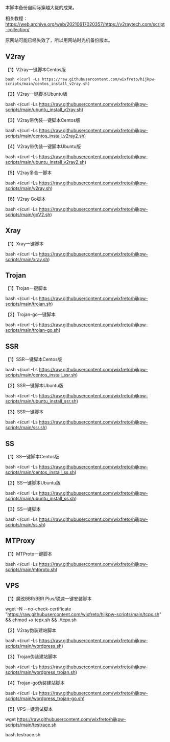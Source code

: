 本脚本备份自网际穿越大佬的成果。

相关教程：https://web.archive.org/web/20210617020357/https://v2raytech.com/script-collection/

原网站可能已经失效了，所以用网站时光机备份版本。



## V2ray

【1】V2ray一键脚本Centos版
```
bash <(curl -Ls https://raw.githubusercontent.com/wixfreto/hijkpw-scripts/main/centos_install_v2ray.sh)
```
【2】V2ray一键脚本Ubuntu版

bash <(curl -Ls https://raw.githubusercontent.com/wixfreto/hijkpw-scripts/main/ubuntu_install_v2ray.sh)

【3】V2ray带伪装一键脚本Centos版

bash <(curl -Ls https://raw.githubusercontent.com/wixfreto/hijkpw-scripts/main/centos_install_v2ray2.sh)

【4】V2ray带伪装一键脚本Ubuntu版

bash <(curl -Ls https://raw.githubusercontent.com/wixfreto/hijkpw-scripts/main/ubuntu_install_v2ray2.sh)

【5】V2ray多合一脚本

bash <(curl -Ls https://raw.githubusercontent.com/wixfreto/hijkpw-scripts/main/v2ray.sh)

【6】V2ray Go脚本

bash <(curl -Ls https://raw.githubusercontent.com/wixfreto/hijkpw-scripts/main/goV2.sh)

## Xray

【1】Xray一键脚本

bash <(curl -Ls https://raw.githubusercontent.com/wixfreto/hijkpw-scripts/main/xray.sh)

## Trojan

【1】Trojan一键脚本

bash <(curl -Ls https://raw.githubusercontent.com/wixfreto/hijkpw-scripts/main/trojan.sh)

【2】Trojan-go一键脚本

bash <(curl -Ls https://raw.githubusercontent.com/wixfreto/hijkpw-scripts/main/trojan-go.sh)

## SSR

【1】SSR一键脚本Centos版

bash <(curl -Ls https://raw.githubusercontent.com/wixfreto/hijkpw-scripts/main/centos_install_ssr.sh)

【2】SSR一键脚本Ubuntu版

bash <(curl -Ls https://raw.githubusercontent.com/wixfreto/hijkpw-scripts/main/ubuntu_install_ssr.sh)

【3】SSR一键脚本

bash <(curl -Ls https://raw.githubusercontent.com/wixfreto/hijkpw-scripts/main/ssr.sh)

## SS

【1】SS一键脚本Centos版

bash <(curl -Ls https://raw.githubusercontent.com/wixfreto/hijkpw-scripts/main/centos_install_ss.sh)

【2】SS一键脚本Ubuntu版

bash <(curl -Ls https://raw.githubusercontent.com/wixfreto/hijkpw-scripts/main/ubuntu_install_ss.sh)

【3】SS一键脚本

bash <(curl -Ls https://raw.githubusercontent.com/wixfreto/hijkpw-scripts/main/ss.sh)

## MTProxy

【1】MTProto一键脚本

bash <(curl -Ls https://raw.githubusercontent.com/wixfreto/hijkpw-scripts/main/mtproto.sh)

## VPS

【1】魔改BBR/BBR Plus/锐速一键安装脚本

wget -N --no-check-certificate "https://raw.githubusercontent.com/wixfreto/hijkpw-scripts/main/tcpx.sh" && chmod +x tcpx.sh && ./tcpx.sh

【2】V2ray伪装建站脚本

bash <(curl -Ls https://raw.githubusercontent.com/wixfreto/hijkpw-scripts/main/wordpress.sh)

【3】Trojan伪装建站脚本

bash <(curl -Ls https://raw.githubusercontent.com/wixfreto/hijkpw-scripts/main/wordpress_trojan.sh)

【4】Trojan-go伪装建站脚本

bash <(curl -Ls https://raw.githubusercontent.com/wixfreto/hijkpw-scripts/main/wordpress_trojan-go.sh)

【5】VPS一键测试脚本

wget https://raw.githubusercontent.com/wixfreto/hijkpw-scripts/main/testrace.sh

bash testrace.sh

